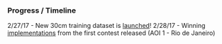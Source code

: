 ### Progress / Timeline
2/27/17 - New 30cm training dataset is [launched](https://spacenetchallenge.github.io)!
2/28/17 - Winning [implementations](https://github.com/SpaceNetChallenge/BuildingDetectors) from the first contest released (AOI 1 - Rio de Janeiro)
